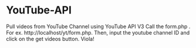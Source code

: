 # YouTube-API
Pull videos from YouTube Channel using YouTube API V3
Call the form.php . For ex. http://localhost/yt/form.php. Then, input the youtube channel ID and click on the get videos button. Viola!
